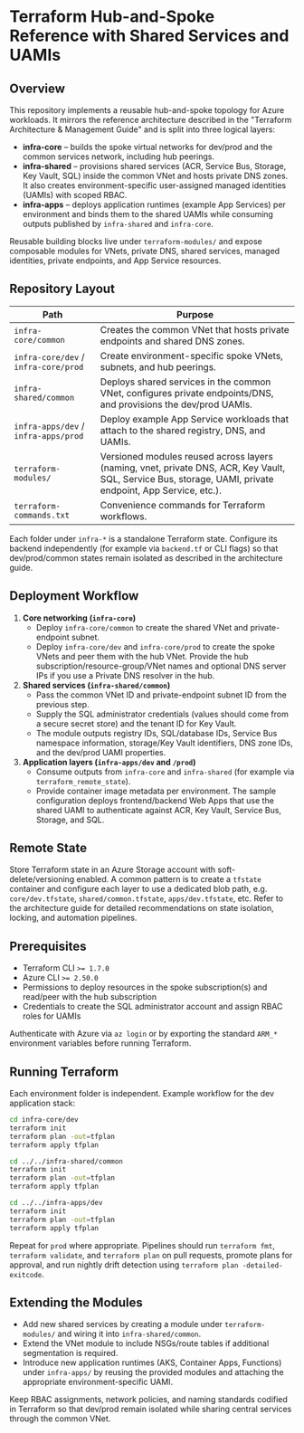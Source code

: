 # Terraform Hub-and-Spoke Reference with Shared Services and UAMIs

## Overview
This repository implements a reusable hub-and-spoke topology for Azure workloads.  It mirrors the reference architecture described
in the "Terraform Architecture & Management Guide" and is split into three logical layers:

* **infra-core** – builds the spoke virtual networks for dev/prod and the common services network, including hub peerings.
* **infra-shared** – provisions shared services (ACR, Service Bus, Storage, Key Vault, SQL) inside the common VNet and hosts
  private DNS zones.  It also creates environment-specific user-assigned managed identities (UAMIs) with scoped RBAC.
* **infra-apps** – deploys application runtimes (example App Services) per environment and binds them to the shared UAMIs while
  consuming outputs published by `infra-shared` and `infra-core`.

Reusable building blocks live under `terraform-modules/` and expose composable modules for VNets, private DNS, shared services,
managed identities, private endpoints, and App Service resources.

## Repository Layout

| Path | Purpose |
|------|---------|
| `infra-core/common` | Creates the common VNet that hosts private endpoints and shared DNS zones. |
| `infra-core/dev` / `infra-core/prod` | Create environment-specific spoke VNets, subnets, and hub peerings. |
| `infra-shared/common` | Deploys shared services in the common VNet, configures private endpoints/DNS, and provisions the dev/prod UAMIs. |
| `infra-apps/dev` / `infra-apps/prod` | Deploy example App Service workloads that attach to the shared registry, DNS, and UAMIs. |
| `terraform-modules/` | Versioned modules reused across layers (naming, vnet, private DNS, ACR, Key Vault, SQL, Service Bus, storage, UAMI, private endpoint, App Service, etc.). |
| `terraform-commands.txt` | Convenience commands for Terraform workflows. |

Each folder under `infra-*` is a standalone Terraform state.  Configure its backend independently (for example via `backend.tf` or
CLI flags) so that dev/prod/common states remain isolated as described in the architecture guide.

## Deployment Workflow

1. **Core networking (`infra-core`)**
   * Deploy `infra-core/common` to create the shared VNet and private-endpoint subnet.
   * Deploy `infra-core/dev` and `infra-core/prod` to create the spoke VNets and peer them with the hub VNet.  Provide the hub
     subscription/resource-group/VNet names and optional DNS server IPs if you use a Private DNS resolver in the hub.
2. **Shared services (`infra-shared/common`)**
   * Pass the common VNet ID and private-endpoint subnet ID from the previous step.
   * Supply the SQL administrator credentials (values should come from a secure secret store) and the tenant ID for Key Vault.
   * The module outputs registry IDs, SQL/database IDs, Service Bus namespace information, storage/Key Vault identifiers, DNS zone
     IDs, and the dev/prod UAMI properties.
3. **Application layers (`infra-apps/dev` and `/prod`)**
   * Consume outputs from `infra-core` and `infra-shared` (for example via `terraform_remote_state`).
   * Provide container image metadata per environment.  The sample configuration deploys frontend/backend Web Apps that use
     the shared UAMI to authenticate against ACR, Key Vault, Service Bus, Storage, and SQL.

## Remote State
Store Terraform state in an Azure Storage account with soft-delete/versioning enabled.  A common pattern is to create a `tfstate`
container and configure each layer to use a dedicated blob path, e.g. `core/dev.tfstate`, `shared/common.tfstate`, `apps/dev.tfstate`, etc.
Refer to the architecture guide for detailed recommendations on state isolation, locking, and automation pipelines.

## Prerequisites

* Terraform CLI `>= 1.7.0`
* Azure CLI `>= 2.50.0`
* Permissions to deploy resources in the spoke subscription(s) and read/peer with the hub subscription
* Credentials to create the SQL administrator account and assign RBAC roles for UAMIs

Authenticate with Azure via `az login` or by exporting the standard `ARM_*` environment variables before running Terraform.

## Running Terraform

Each environment folder is independent.  Example workflow for the dev application stack:

```bash
cd infra-core/dev
terraform init
terraform plan -out=tfplan
terraform apply tfplan

cd ../../infra-shared/common
terraform init
terraform plan -out=tfplan
terraform apply tfplan

cd ../../infra-apps/dev
terraform init
terraform plan -out=tfplan
terraform apply tfplan
```

Repeat for `prod` where appropriate.  Pipelines should run `terraform fmt`, `terraform validate`, and `terraform plan` on pull
requests, promote plans for approval, and run nightly drift detection using `terraform plan -detailed-exitcode`.

## Extending the Modules

* Add new shared services by creating a module under `terraform-modules/` and wiring it into `infra-shared/common`.
* Extend the VNet module to include NSGs/route tables if additional segmentation is required.
* Introduce new application runtimes (AKS, Container Apps, Functions) under `infra-apps/` by reusing the provided modules and
  attaching the appropriate environment-specific UAMI.

Keep RBAC assignments, network policies, and naming standards codified in Terraform so that dev/prod remain isolated while sharing
central services through the common VNet.
